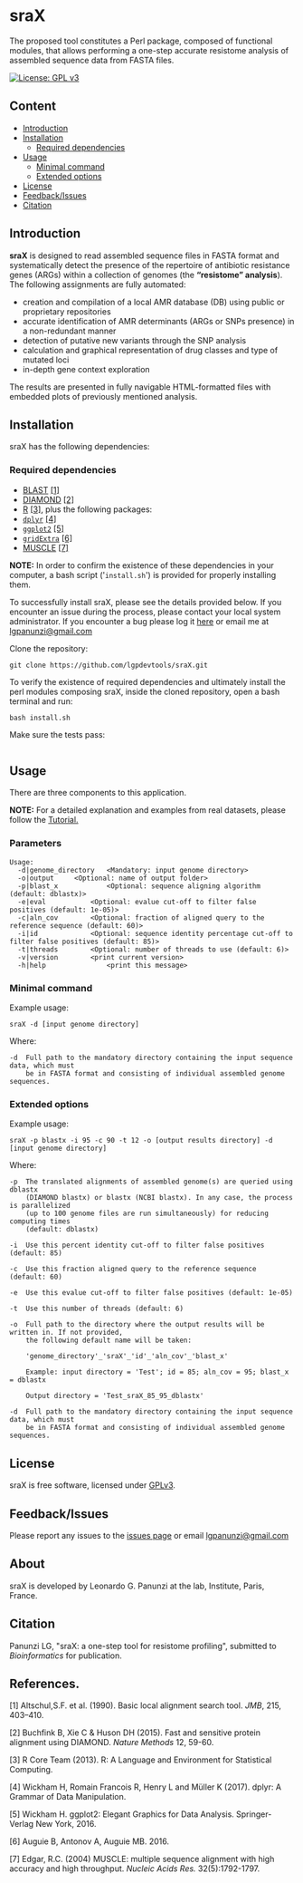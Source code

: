 # sraX
The proposed tool constitutes a Perl package, composed of functional modules, that allows performing a one-step accurate resistome analysis of assembled sequence data from FASTA files.

[![License: GPL v3](https://img.shields.io/badge/License-GPL%20v3-brightgreen.svg)](https://github.com/lgpdevtools/sraX/blob/master/LICENSE)

## Content
  * [Introduction](#introduction)
  * [Installation](#installation)
    * [Required dependencies](#required-dependencies)
  * [Usage](#usage)
    * [Minimal command](#minimal-command)
    * [Extended options](#extended-options)
  * [License](#license)
  * [Feedback/Issues](#feedbackissues)
  * [Citation](#citation)

## Introduction
__sraX__ is designed to read assembled sequence files in FASTA format and systematically detect the presence of the repertoire of antibiotic resistance genes (ARGs) within a collection of genomes (the __“resistome” analysis__). The following assignments are fully automated:
- creation and compilation of a local AMR database (DB) using public or proprietary repositories
- accurate identification of AMR determinants (ARGs or SNPs presence) in a non-redundant manner
- detection of putative new variants through the SNP analysis
- calculation and graphical representation of drug classes and type of mutated loci
- in-depth gene context exploration

The results are presented in fully navigable HTML-formatted files with embedded plots of previously mentioned analysis.

## Installation
sraX has the following dependencies:

### Required dependencies
 * [BLAST](https://blast.ncbi.nlm.nih.gov/Blast.cgi?CMD=Web&PAGE_TYPE=BlastDocs&DOC_TYPE=Download) [[1]](#references)
 * [DIAMOND](http://github.com/bbuchfink/diamond/) [[2]](#references)
 * [R](http://www.r-project.org/) [[3]](#references), plus the following packages:
 * [`dplyr`](https://cran.r-project.org/web/packages/dplyr/) [[4]](#references)
 * [`ggplot2`](https://cran.r-project.org/web/packages/ggplot2/) [[5]](#references)
 * [`gridExtra`](https://cran.r-project.org/web/packages/gridExtra/) [[6]](#references)
 * [MUSCLE](http://www.drive5.com/muscle/) [[7]](#references)
  
__NOTE:__ In order to confirm the existence of these dependencies in your computer, a bash script ('`install.sh`') is provided for properly installing them.

To successfully install sraX, please see the details provided below. If you encounter an issue during the process, please contact your local system administrator. If you encounter a bug please log it [here](https://github.com/lgpdevtools/sraX/issues) or email me at lgpanunzi@gmail.com

Clone the repository:
```
git clone https://github.com/lgpdevtools/sraX.git
```
To verify the existence of required dependencies and ultimately install the perl modules composing sraX, inside the cloned repository, open a bash terminal and run:
```
bash install.sh
```

Make sure the tests pass:
```
```
## Usage

There are three components to this application.

__NOTE:__ For a detailed explanation and examples from real datasets, please follow the [Tutorial.](https://github.com/lgpdevtools/sraX/edit/master/Tutorial.md)

### Parameters
```
Usage:
  -d|genome_directory	<Mandatory: input genome directory>
  -o|output		<Optional: name of output folder>
  -p|blast_x        	<Optional: sequence aligning algorithm (default: dblastx)>
  -e|eval    		<Optional: evalue cut-off to filter false positives (default: 1e-05)>
  -c|aln_cov       	<Optional: fraction of aligned query to the reference sequence (default: 60)>
  -i|id      		<Optional: sequence identity percentage cut-off to filter false positives (default: 85)>
  -t|threads      	<Optional: number of threads to use (default: 6)>
  -v|version		<print current version>
  -h|help               <print this message>
```
### Minimal command
Example usage:
```
sraX -d [input genome directory]
```
Where:
```
-d	Full path to the mandatory directory containing the input sequence data, which must
	be in FASTA format and consisting of individual assembled genome sequences.
```


### Extended options
Example usage:
```
sraX -p blastx -i 95 -c 90 -t 12 -o [output results directory] -d [input genome directory]
```
Where:
```
-p	The translated alignments of assembled genome(s) are queried using dblastx
	(DIAMOND blastx) or blastx (NCBI blastx). In any case, the process is parallelized
	(up to 100 genome files are run simultaneously) for reducing computing times
	(default: dblastx)

-i	Use this percent identity cut-off to filter false positives (default: 85)			

-c	Use this fraction aligned query to the reference sequence (default: 60)

-e	Use this evalue cut-off to filter false positives (default: 1e-05)

-t	Use this number of threads (default: 6)

-o	Full path to the directory where the output results will be written in. If not provided,
	the following default name will be taken:
			
	'genome_directory'_'sraX'_'id'_'aln_cov'_'blast_x'

	Example: input directory = 'Test'; id = 85; aln_cov = 95; blast_x = dblastx
			
	Output directory = 'Test_sraX_85_95_dblastx'
		
-d	Full path to the mandatory directory containing the input sequence data, which must
	be in FASTA format and consisting of individual assembled genome sequences.
```

## License
sraX is free software, licensed under [GPLv3](https://github.com/lgpdevtools/sraX/blob/master/LICENSE).

## Feedback/Issues
Please report any issues to the [issues page](https://github.com/lgpdevtools/sraX/issues) or email lgpanunzi@gmail.com

## About
sraX is developed by Leonardo G. Panunzi at the lab, Institute, Paris, France.

## Citation
Panunzi LG, "sraX: a one-step tool for resistome profiling", submitted to _Bioinformatics_ for publication.

## References.
[1] Altschul,S.F. et al. (1990). Basic local alignment search tool. _JMB_, 215, 403–410.

[2] Buchfink B, Xie C & Huson DH (2015). Fast and sensitive protein alignment using DIAMOND. _Nature Methods_ 12, 59-60.

[3] R Core Team (2013). R: A Language and Environment for Statistical Computing.

[4] Wickham H, Romain Francois R, Henry L and Müller K (2017). dplyr: A Grammar of Data Manipulation.

[5] Wickham H. ggplot2: Elegant Graphics for Data Analysis. Springer-Verlag New York, 2016.

[6] Auguie B, Antonov A, Auguie MB. 2016.

[7] Edgar, R.C. (2004) MUSCLE: multiple sequence alignment with high accuracy and high throughput. _Nucleic Acids Res._ 32(5):1792-1797.

